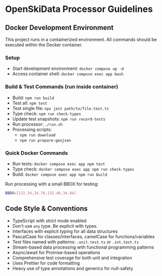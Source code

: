 # OpenSkiData Processor Guidelines

## Docker Development Environment

This project runs in a containerized environment. All commands should be executed within the Docker container.

### Setup
- Start development environment: `docker compose up -d`
- Access container shell: `docker compose exec app bash`

### Build & Test Commands (run inside container)

- Build: `npm run build`
- Test all: `npm test`
- Test single file: `npx jest path/to/file.test.ts`
- Type check: `npm run check-types`
- Update test snapshots: `npm run record-tests`
- Run processor: `./run.sh`
- Processing scripts:
  - `npm run download`
  - `npm run prepare-geojson`

### Quick Docker Commands
- Run tests: `docker compose exec app npm test`
- Type check: `docker compose exec app npm run check-types`
- Build: `docker compose exec app npm run build`

Run processing with a small BBOX for testing:

```bash
BBOX=[132.34,34.78,132.40,34.84]
```

## Code Style & Conventions

- TypeScript with strict mode enabled
- Don't use `any` type. Be explicit with types.
- Interfaces with explicit typing for all data structures
- PascalCase for classes/interfaces, camelCase for functions/variables
- Test files named with patterns: `.unit.test.ts` or `.int.test.ts`
- Stream-based data processing with functional programming patterns
- Async/await for Promise-based operations
- Comprehensive test coverage for both unit and integration
- Uses Prettier for code formatting
- Heavy use of type annotations and generics for null-safety
